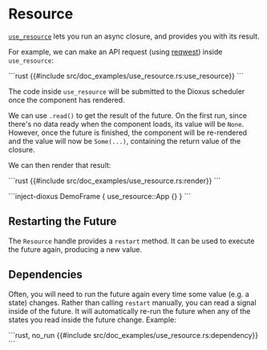 # Resource

[`use_resource`](https://docs.rs/dioxus-hooks/latest/dioxus_hooks/fn.use_resource.html) lets you run an async closure, and provides you with its result.

For example, we can make an API request (using [reqwest](https://docs.rs/reqwest/latest/reqwest/index.html)) inside `use_resource`:

\```rust
{{#include src/doc_examples/use_resource.rs:use_resource}}
\```

The code inside `use_resource` will be submitted to the Dioxus scheduler once the component has rendered.

We can use `.read()` to get the result of the future. On the first run, since there's no data ready when the component loads, its value will be `None`. However, once the future is finished, the component will be re-rendered and the value will now be `Some(...)`, containing the return value of the closure.

We can then render that result:

\```rust
{{#include src/doc_examples/use_resource.rs:render}}
\```

\```inject-dioxus
DemoFrame {
    use_resource::App {}
}
\```

## Restarting the Future

The `Resource` handle provides a `restart` method. It can be used to execute the future again, producing a new value.

## Dependencies

Often, you will need to run the future again every time some value (e.g. a state) changes. Rather than calling `restart` manually, you can read a signal inside of the future. It will automatically re-run the future when any of the states you read inside the future change. Example:

\```rust, no_run
{{#include src/doc_examples/use_resource.rs:dependency}}
\```
